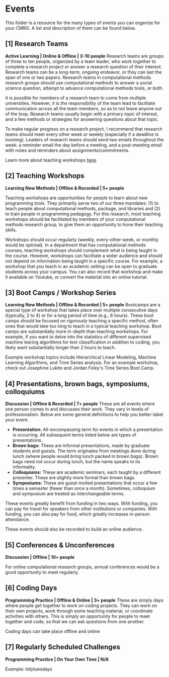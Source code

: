# Events
This folder is a resource for the many types of events you can organize for your CMRG. A list and description of them can be found below.

## [1] Research Teams
**Active Learning | Online & Offline | 3-10 people**
Research teams are groups of three to ten people, organized by a team leader, who work together to complete a research project or answer a research question of their interest. Research teams can be a long-term, ongoing endeavor, or they can last the span of one or two papers. Research teams in computational methods research groups should use computational methods to answer a social science question,  attempt to advance computational methods tools, or both. 

It is possible for members of a research team to come from multiple universities. However, it is the responsibility of the team lead to facilitate communication across all the team members, so as to not leave anyone out of the loop. Research teams usually begin with a primary topic of interest, and a few methods or strategies for answering questions about that topic. 

To make regular progress on a research project, I recommend that research teams should meet every other week or weekly (especially if a deadline is looming). Leaders of research teams should send two emails throughout the week: a reminder email the day before a meeting, and a post-meeting email with notes and reminders about assignments/commitments.

Learn more about teaching workshops [here](https://github.com/jlukito/computational-comm-rg-guide/blob/master/events/teaching-workshops.md).

## [2] Teaching Workshops
**Learning New Methods | Offline & Recorded | 5+ people**

Teaching workshops are opportunities for people to learn about new programming tools. They primarily serve two of our three mandates: (1) to teach people about computational methods, package, and libraries and (2) to train people in programming pedagogy. For this research, most teaching workshops should be facilitated by members of your computational methods research group, to give them an opportunity to hone their teaching skills.

Workshops should occur regularly (weekly, every-other-week, or monthly would be optimal). In a department that has computational methods courses, teaching workshops should complement what is being taught in the course. However, workshops can facilitate a wider audience and should not depend on information being taught in a specific course. For example, a workshop that you teach in an academic setting can be open to graduate students across your campus. You can also record that workshop and make it available on Youtube, or convert the material into an online tutorial. 

## [3] Boot Camps / Workshop Series
**Learning New Methods | Offline & Recorded | 5+ people**
Bootcamps are a special type of workshop that takes place over multiple consecutive days (typically, 2 to 4) or for a long period of time (e.g., 6 hours). These boot camps should be focused on rigorously teaching a specific method, often ones that would take too long to teach in a typical teaching workshop. Boot camps are substantially more in-depth than teaching workshops. For example, if you want to delve into the statistics of different supervised machine learing algorithms for text classification in addition to coding, you likely want substantially longer than 2 hours to teach. 

Example workshop topics include Hierarchical Linear Modeling, Machine Learning Algorithms, and Time Series analysis. For an example workshop, check out Josephine Lukito and Jordan Foley's Time Series Boot Camp. 

## [4] Presentations, brown bags, symposiums, colloquiums
**Discussion | Offline & Recorded | 7+ people**
These are all events where one person comes in and discusses their work. They vary in levels of professionalism. Below are some general definitions to help you better-label your event.

* **Presentation:** All-encompassing term for events in which a presentation is occurring. All subsequent terms listed below are types of presentations.
*	**Brown bags:** These are informal presentations, made by graduate students and guests. The term originates from meetings done during lunch (where people would bring lunch packed in brown bags). Brown bags need not occur during lunch, but the name speaks to its informality.
* **Colloquiums:** These are academic seminars, each taught by a different presenter. These are slightly more formal than brown bags. 
*	**Symposiums:** These are guest-invited presentations that occur a few times a semester (fewer than once a month). Sometimes, colloquium and symposium are treated as interchangeable terms.

These events greatly benefit from funding in two ways. With funding, you can pay for travel for speakers from other institutions or companies. With funding, you can also pay for food, which greatly increases in-person attendance.

These events should also be recorded to build an online audience.

## [5] Conferences & Unconferences
**Discussion | Offline | 10+ people**

For online computational research groups, annual conferences would be a good opportunity to meet regularly.

## [6] Coding Days
**Programming Practice | Offline & Online | 3+ people**
These are simply days where people get together to work on coding projects. They can work on their own projects, work through some teaching material, or coordinate activities with others. This is simply an opportunity for people to meet together and code, so that we can ask questions from one another.

Coding days can take place offline and online

## [7] Regularly Scheduled Challenges
**Programming Practice | On Your Own Time | N/A** 

Example: tidytuesdays
